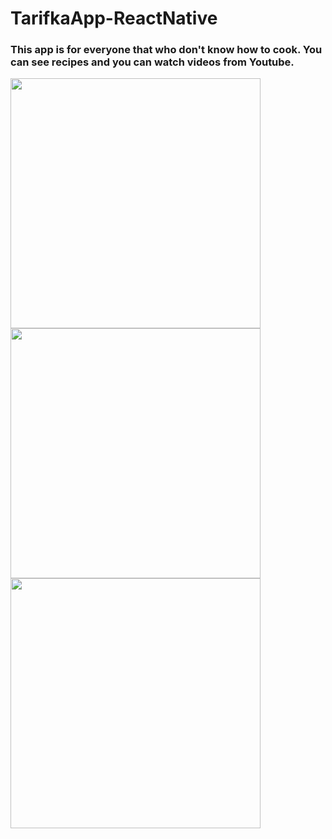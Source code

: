 ﻿# TarifkaApp-ReactNative
### This app is for everyone that who don't know how to cook. You can see recipes and you can watch videos from Youtube.


<img src= "https://i.hizliresim.com/9bocvj1.PNG" height=400px>
<img src= "https://i.hizliresim.com/r90o6w2.PNG" height=400px>
<img src= "https://i.hizliresim.com/nyriv45.PNG" height=400px>

